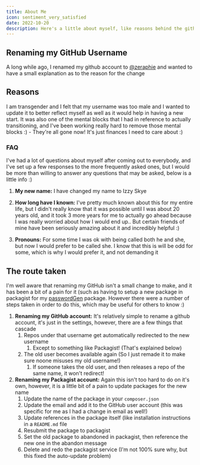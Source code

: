 ```yaml
---
title: About Me
icon: sentiment_very_satisfied
date: 2022-10-20
description: Here's a little about myself, like reasons behind the github user rename, plans for the future and more!
---
```


## Renaming my GitHub Username
A long while ago, I renamed my github account to [@zeraphie](https://github.com/zeraphie/) and wanted to have a small explanation as to the reason for the change

## Reasons
I am transgender and I felt that my username was too male and I wanted to update it to better reflect myself as well as it would help in having a new start. It was also one of the mental blocks that I had in reference to actually transitioning, and I've been working really hard to remove those mental blocks :) - They're all gone now! It's just finances I need to care about :)

### FAQ
I've had a lot of questions about myself after coming out to everybody, and I've set up a few responses to the more frequently asked ones, but I would be more than willing to answer any questions that may be asked, below is a little info :)

1. **My new name:** I have changed my name to Izzy Skye

2. **How long have I known:** I've pretty much known about this for my entire life, but I didn't really know that it was possible until I was about 20 years old, and it took 3 more years for me to actually go ahead because I was really worried about how I would end up.. But certain friends of mine have been seriously amazing about it and incredibly helpful :)

4. **Pronouns:** For some time I was ok with being called both he and she, but now I would prefer to be called she. I know that this is will be odd for some, which is why I would prefer it, and not demanding it

## The route taken
I'm well aware that renaming my GitHub isn't a small change to make, and it has been a bit of a pain for it (such as having to setup a new package in packagist for my [passwordGen](https://github.com/zeraphie/passwordGen) package. However there were a number of steps taken in order to do this, which may be useful for others to know :)

1. **Renaming my GitHub account:** It's relatively simple to rename a github account, it's just in the settings, however, there are a few things that cascade
    1. Repos under that username get automatically redirected to the new username
        1. Except to something like Packagist! (That's explained below)
    2. The old user becomes available again (So I just remade it to make sure noone misuses my old username!)
        1. If someone takes the old user, and then releases a repo of the same name, it won't redirect!
2. **Renaming my Packagist account:** Again this isn't too hard to do on it's own, however, it is a little bit of a pain to update packages for the new name
    1. Update the name of the package in your `composer.json`
    2. Update the email and add it to the GitHub user account (this was specific for me as I had a change in email as well!)
    3. Update references in the package itself (like installation instructions in a `README.md` file
    4. Resubmit the package to packagist
    5. Set the old package to abandoned in packagist, then reference the new one in the abandon message
    6. Delete and redo the packagist service (I'm not 100% sure why, but this fixed the auto-update problem)